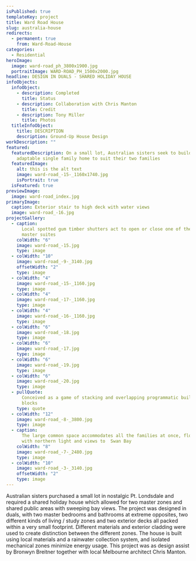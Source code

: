 ```yaml
---
isPublished: true
templateKey: project
title: Ward Road House
slug: australia-house
redirects:
  - permanent: true
    from: Ward-Road-House
categories:
  - Residential
heroImage:
  image: ward-road_ph_3800x1900.jpg
  portraitImage: WARD-ROAD_PH_1500x2000.jpg
headline: DESIGN IN DUALS - SHARED HOLIDAY HOUSE
infoObjects:
  infoObject:
    - description: Completed
      title: Status
    - description: Collaboration with Chris Manton
      title: Credit
    - description: Tony Miller
      title: Photos
  titleInfoObject:
    title: DESCRIPTION
    description: Ground-Up House Design
workDescription: ""
featured:
  featuredDescription: On a small lot, Australian sisters seek to build an
    adaptable single family home to suit their two families
  featuredImage:
    alt: this is the alt text
    image: ward-road_-15-_1160x1740.jpg
    isPortrait: true
  isFeatured: true
previewImage:
  image: ward-road_index.jpg
primaryImage:
  caption: Exterior stair to high deck with water views
  image: ward-road_-16.jpg
projectGallery:
  - caption:
      Local spotted gum timber shutters act to open or close one of the two
      master suites
    colWidth: "6"
    image: ward-road_-15.jpg
    type: image
  - colWidth: "10"
    image: ward-road_-9-_3140.jpg
    offsetWidth: "2"
    type: image
  - colWidth: "4"
    image: ward-road_-15-_1160.jpg
    type: image
  - colWidth: "4"
    image: ward-road_-17-_1160.jpg
    type: image
  - colWidth: "4"
    image: ward-road_-16-_1160.jpg
    type: image
  - colWidth: "6"
    image: ward-road_-18.jpg
    type: image
  - colWidth: "6"
    image: ward-road_-17.jpg
    type: image
  - colWidth: "6"
    image: ward-road_-19.jpg
    type: image
  - colWidth: "6"
    image: ward-road_-20.jpg
    type: image
  - pullQuote:
      Conceived as a game of stacking and overlapping programmatic building
      blocks
    type: quote
  - colWidth: "12"
    image: ward-road_-8-_3800.jpg
    type: image
  - caption:
      The large common space accommodates all the families at once, flooded
      with northern light and views to  Swan Bay
    colWidth: "8"
    image: ward-road_-7-_2480.jpg
    type: image
  - colWidth: "10"
    image: ward-road_-3-_3140.jpg
    offsetWidth: "2"
    type: image
---
```


Australian sisters purchased a small lot in nostalgic Pt. Londsdale and required a shared holiday house which allowed for two master zones and shared public areas with sweeping bay views. The project was designed in duals, with two master bedrooms and bathrooms at extreme opposites, two different kinds of living / study zones and two exterior decks all packed within a very small footprint. Different materials and exterior cladding were used to create distinction between the different zones. The house is built using local materials and a rainwater collection system, and isolated mechanical zones minimize energy usage. This project was as design assist by Bronwyn Breitner together with local Melbourne architect Chris Manton.
